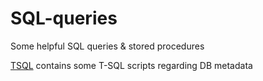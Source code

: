 # SQL-queries
Some helpful SQL queries & stored procedures

[TSQL](http://github.com/sannae/SQL-queries/TSQL) contains some T-SQL scripts regarding DB metadata 
